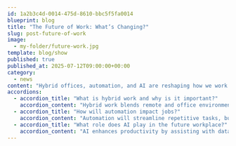 ```yaml
---
id: 1a2b3c4d-0014-475d-8610-bbc5f5fa0014
blueprint: blog
title: "The Future of Work: What’s Changing?"
slug: post-future-of-work
image:
  - my-folder/future-work.jpg
template: blog/show
published: true
published_at: 2025-07-12T09:00:00+00:00
category:
  - news
content: "Hybrid offices, automation, and AI are reshaping how we work. Are you ready for the shift?"
accordions:
  - accordion_title: "What is hybrid work and why is it important?"
    accordion_content: "Hybrid work blends remote and office environments, offering flexibility and better work-life balance."
  - accordion_title: "How will automation impact jobs?"
    accordion_content: "Automation will streamline repetitive tasks, but new roles requiring advanced skills will emerge."
  - accordion_title: "What role does AI play in the future workplace?"
    accordion_content: "AI enhances productivity by assisting with data analysis, communication, and decision-making processes."
---
```

